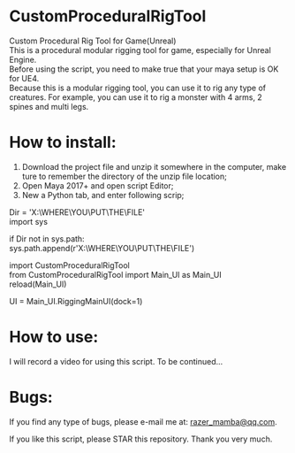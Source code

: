 # CustomProceduralRigTool
Custom Procedural Rig Tool for Game(Unreal)		    
This is a procedural modular rigging tool for game, especially for Unreal Engine.		    
Before using the script, you need to make true that your maya setup is OK for UE4.		    
Because this is a modular rigging tool, you can use it to rig any type of creatures. For example, you can use it to rig a monster with 4
arms, 2 spines and multi legs.		

# How to install:
1. Download the project file and unzip it somewhere in the computer, make ture to remember the directory of the unzip file location;		    
2. Open Maya 2017+ and open script Editor;		    
3. New a Python tab, and enter following scrip;		    

Dir = 'X:\WHERE\YOU\PUT\THE\FILE'		    
import sys		

if Dir not in sys.path:		
				sys.path.append(r'X:\WHERE\YOU\PUT\THE\FILE')      
  
import CustomProceduralRigTool    
from CustomProceduralRigTool import Main_UI as Main_UI    
reload(Main_UI)    
    
UI = Main_UI.RiggingMainUI(dock=1)    

# How to use:
I will record a video for using this script. To be continued...    

# Bugs:
If you find any type of bugs, please e-mail me at: razer_mamba@qq.com.    
    
If you like this script, please STAR this repository. Thank you very much.    

